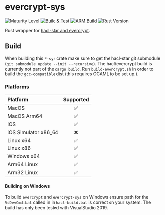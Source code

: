 # evercrypt-sys

![Maturity Level][maturity-badge]
[![Build & Test][github-actions-badge]][github-actions-link]
[![ARM Build][drone-badge]][drone-link]
![Rust Version][rustc-image]

Rust wrapper for [hacl-star and evercrypt](https://github.com/project-everest/hacl-star/).

## Build

When building this `*-sys` crate make sure to get the hacl-star git submodule (`git submodule update --init --recursive`).
The hacl/evercrypt build is currently not part of the `cargo build`.
Run `build-evercrypt.sh` in order to build the `gcc-compatible` dist (this requires OCAML to be set up.).

### Platforms

| Platform             | Supported |
| :------------------- | :-------: |
| MacOS                |    ✅     |
| MacOS Arm64          |    ✅     |
| iOS                  |    ✅     |
| iOS Simulator x86_64 |    ❌     |
| Linux x64            |    ✅     |
| Linux x86            |    ✅     |
| Windows x64          |    ✅     |
| Arm64 Linux          |    ✅     |
| Arm32 Linux          |    ✅     |

#### Building on Windows

To build `evercrypt` and `evercrypt-sys` on Windows ensure path for the `VsDevCmd.bat`
called in in `hacl-build.bat` is correct on your system.
The build has only been tested with VisualStudio 2019.

[maturity-badge]: https://img.shields.io/badge/maturity-beta-orange.svg?style=for-the-badge
[github-actions-badge]: https://img.shields.io/github/workflow/status/franziskuskiefer/evercrypt-rust/Build%20&%20Test?label=build%20%26%20tests&logo=github&style=for-the-badge
[github-actions-link]: https://github.com/franziskuskiefer/evercrypt-rust/actions/workflows/evercrypt-rs.yml?query=branch%3Amain
[drone-badge]: https://img.shields.io/drone/build/franziskuskiefer/evercrypt-rust?label=ARM%20BUILD&style=for-the-badge
[drone-link]: https://cloud.drone.io/franziskuskiefer/evercrypt-rust
[rustc-image]: https://img.shields.io/badge/rustc-1.56+-blue.svg?style=for-the-badge
